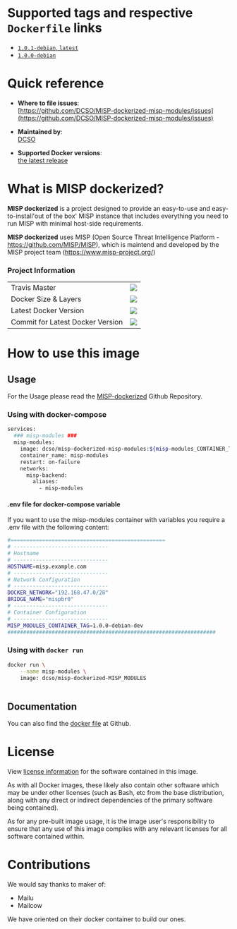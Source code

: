 # Supported tags and respective `Dockerfile` links

- [`1.0.1-debian`, `latest`][2]
- [`1.0.0-debian`][1]

[1]: https://github.com/DCSO/MISP-dockerized-misp-modules/blob/master/1.0.0-debian/Dockerfile
[2]: https://github.com/DCSO/MISP-dockerized-misp-modules/blob/master/1.0.1-debian/Dockerfile

# Quick reference

-	**Where to file issues**:  
	[https://github.com/DCSO/MISP-dockerized-misp-modules/issues](https://github.com/DCSO/MISP-dockerized-misp-modules/issues)

-	**Maintained by**:  
	[DCSO](https://github.com/DCSO)

-	**Supported Docker versions**:  
	[the latest release](https://github.com/docker/docker-ce/releases/latest)

# What is MISP dockerized?

**MISP dockerized** is a project designed to provide an easy-to-use and easy-to-install'out of the box' MISP instance that includes everything you need to run MISP with minimal host-side requirements. 

**MISP dockerized** uses MISP (Open Source Threat Intelligence Platform - https://github.com/MISP/MISP), which is maintend and developed by the MISP project team (https://www.misp-project.org/)

### Project Information

| | |
|-|-|
| Travis Master | [![][101]][102] |
| Docker Size & Layers | [![][104]][107]|
| Latest Docker Version | [![][105]][107]|
| Commit for Latest Docker Version | [![][106]][107]|

[101]: https://travis-ci.org/DCSO/MISP-dockerized-misp-modules.svg?branch=master
[102]: https://travis-ci.org/DCSO/MISP-dockerized-misp-modules
[104]: https://images.microbadger.com/badges/image/dcso/misp-dockerized-misp-modules.svg
[105]: https://images.microbadger.com/badges/version/dcso/misp-dockerized-misp-modules.svg
[106]: https://images.microbadger.com/badges/commit/dcso/misp-dockerized-misp-modules.svg
[107]: https://microbadger.com/images/dcso/misp-dockerized-misp-modules




# How to use this image

## Usage

For the Usage please read the [MISP-dockerized](https://github.com/DCSO/MISP-dockerized) Github Repository.


### Using with docker-compose
``` bash
services:
  ### misp-modules ###
  misp-modules:
    image: dcso/misp-dockerized-misp-modules:${misp-modules_CONTAINER_TAG}
    container_name: misp-modules
    restart: on-failure
    networks:
      misp-backend:
        aliases:
          - misp-modules

```

#### .env file for docker-compose variable
If you want to use the misp-modules container with variables you require a .env file with the following content:
``` bash
#=================================================
# ------------------------------
# Hostname
# ------------------------------
HOSTNAME=misp.example.com
# ------------------------------
# Network Configuration
# ------------------------------
DOCKER_NETWORK="192.168.47.0/28"
BRIDGE_NAME="mispbr0"
# ------------------------------
# Container Configuration
# ------------------------------
MISP_MODULES_CONTAINER_TAG=1.0.0-debian-dev
##################################################################
```

### Using with `docker run`
``` bash
docker run \
    --name misp-modules \
    image: dcso/misp-dockerized-MISP_MODULES
    
```


## Documentation
You can also find the [docker file](https://github.com/DCSO/MISP-dockerized-misp-modules/) at Github.


# License

View [license information](https://github.com/DCSO/MISP-dockerized-proxy/blob/master/LICENSE) for the software contained in this image.

As with all Docker images, these likely also contain other software which may be under other licenses (such as Bash, etc from the base distribution, along with any direct or indirect dependencies of the primary software being contained).

As for any pre-built image usage, it is the image user's responsibility to ensure that any use of this image complies with any relevant licenses for all software contained within.

# Contributions

We would say thanks to maker of:
- Mailu
- Mailcow

We have oriented on their docker container to build our ones.